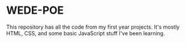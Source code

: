 # WEDE-POE
This repository has all the code from my first year projects. It's mostly HTML, CSS, and some basic JavaScript stuff I've been learning.
